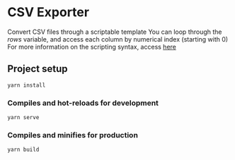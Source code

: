 # CSV Exporter

Convert CSV files through a scriptable template
You can loop through the _rows_ variable, and access each column by numerical index (starting with 0)
For more information on the scripting syntax, access [here](https://handlebarsjs.com/guide/builtin-helpers.html)

## Project setup
```
yarn install
```

### Compiles and hot-reloads for development
```
yarn serve
```

### Compiles and minifies for production
```
yarn build
